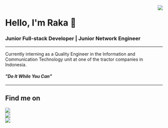 <img align="right" src="https://visitor-badge.laobi.icu/badge?page_id=youngwiez.youngwiez" />

<h1>Hello, I'm Raka 👋</h1>
<h3>Junior Full-stack Developer | Junior Network Engineer</h3>

<hr>

<p>Currently interning as a Quality Engineer in the Information and Communication Technology unit at one of the tractor companies in Indonesia.</p>
<h4><i>"Do It While You Can"</i></h4>

<hr>

<div>
  <h2>Find me on</h2>
  <div id="instagram">
    <a href="https://instagram.com/rakandrw">
      <img src="https://img.shields.io/badge/Instagram-rakandrw-CD486B?style=for-the-badge&logo=Instagram&logoColor=white">
    </a>
  </div>
  <div id="linkedin">
    <a href="https://linkedin.com/in/rakawisesa">
      <img src="https://img.shields.io/badge/Linkedin-Raka Wisesa-0077B5?style=for-the-badge&logo=Linkedin&logoColor=white">
    </a>
  </div>
  <div id="gmail">
    <a href="mailto:rakaawisesa@gmail.com">
      <img src="https://img.shields.io/badge/Gmail-rakaawisesa@gmail.com-C71610?style=for-the-badge&logo=Gmail&logoColor=white">
    </a>
  </div>
</div>

<!---
youngwiez/youngwiez is a ✨ special ✨ repository because its `README.md` (this file) appears on your GitHub profile.
You can click the Preview link to take a look at your changes.
--->
